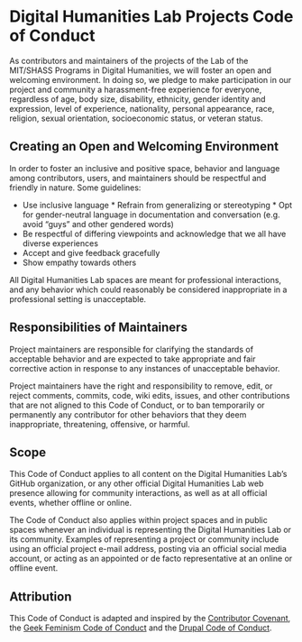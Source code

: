 # Digital Humanities Lab Projects Code of Conduct

As contributors and maintainers of the projects of the Lab of the MIT/SHASS Programs in Digital Humanities, we will foster an open and welcoming environment. In doing so, we pledge to make participation in our project and community a harassment-free experience for everyone, regardless of age, body size, disability, ethnicity, gender identity and expression, level of experience, nationality, personal appearance, race, religion, sexual orientation, socioeconomic status, or veteran status.

## Creating an Open and Welcoming Environment

In order to foster an inclusive and positive space, behavior and language among contributors, users, and maintainers should be respectful and friendly in nature. Some guidelines:

* Use inclusive language
              * Refrain from generalizing or stereotyping
              * Opt for gender-neutral language in documentation and conversation (e.g. avoid “guys” and other gendered words)
* Be respectful of differing viewpoints and acknowledge that we all have diverse experiences
* Accept and give feedback gracefully
* Show empathy towards others

All Digital Humanities Lab spaces are meant for professional interactions, and any behavior which could reasonably be considered inappropriate in a professional setting is unacceptable.

## Responsibilities of Maintainers

Project maintainers are responsible for clarifying the standards of acceptable behavior and are expected to take appropriate and fair corrective action in response to any instances of unacceptable behavior.

Project maintainers have the right and responsibility to remove, edit, or reject comments, commits, code, wiki edits, issues, and other contributions that are not aligned to this Code of Conduct, or to ban temporarily or permanently any contributor for other behaviors that they deem inappropriate, threatening, offensive, or harmful.

## Scope

This Code of Conduct applies to all content on the Digital Humanities Lab’s GitHub organization, or any other official Digital Humanities Lab web presence allowing for community interactions, as well as at all official events, whether offline or online.

The Code of Conduct also applies within project spaces and in public spaces whenever an individual is representing the Digital Humanities Lab or its community. Examples of representing a project or community include using an official project e-mail address, posting via an official social media account, or acting as an appointed or de facto representative at an online or offline event.

## Attribution

This Code of Conduct is adapted and inspired by the [Contributor Covenant](https://www.contributor-covenant.org/), the [Geek Feminism Code of Conduct](https://geekfeminism.org/about/code-of-conduct/) and the [Drupal Code of Conduct](https://www.drupal.org/dcoc).
